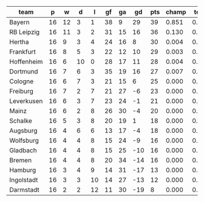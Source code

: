 |    team    | p  | w  | d  | l  | gf | ga | gd  | pts | champ | top2  | top3  | top4  |  5-7  | bot4  | bot3  | bot2  |
|------------|----|----|----|----|----|----|-----|-----|-------|-------|-------|-------|-------|-------|-------|-------|
| Bayern     | 16 | 12 |  3 |  1 | 38 |  9 |  29 |  39 | 0.851 | 0.979 | 0.996 | 0.999 | 0.001 | 0.000 | 0.000 | 0.000|
| RB Leipzig | 16 | 11 |  3 |  2 | 31 | 15 |  16 |  36 | 0.130 | 0.718 | 0.879 | 0.951 | 0.047 | 0.000 | 0.000 | 0.000|
| Hertha     | 16 |  9 |  3 |  4 | 24 | 16 |   8 |  30 | 0.004 | 0.066 | 0.231 | 0.420 | 0.445 | 0.000 | 0.000 | 0.000|
| Frankfurt  | 16 |  8 |  5 |  3 | 22 | 12 |  10 |  29 | 0.003 | 0.060 | 0.215 | 0.410 | 0.468 | 0.000 | 0.000 | 0.000|
| Hoffenheim | 16 |  6 | 10 |  0 | 28 | 17 |  11 |  28 | 0.004 | 0.054 | 0.208 | 0.389 | 0.458 | 0.000 | 0.000 | 0.000|
| Dortmund   | 16 |  7 |  6 |  3 | 35 | 19 |  16 |  27 | 0.007 | 0.108 | 0.368 | 0.566 | 0.351 | 0.000 | 0.000 | 0.000|
| Cologne    | 16 |  6 |  7 |  3 | 21 | 15 |   6 |  25 | 0.000 | 0.012 | 0.071 | 0.168 | 0.459 | 0.002 | 0.000 | 0.000|
| Freiburg   | 16 |  7 |  2 |  7 | 21 | 27 |  -6 |  23 | 0.000 | 0.001 | 0.006 | 0.016 | 0.134 | 0.046 | 0.018 | 0.005|
| Leverkusen | 16 |  6 |  3 |  7 | 23 | 24 |  -1 |  21 | 0.000 | 0.002 | 0.014 | 0.042 | 0.261 | 0.016 | 0.007 | 0.002|
| Mainz      | 16 |  6 |  2 |  8 | 26 | 30 |  -4 |  20 | 0.000 | 0.000 | 0.003 | 0.007 | 0.088 | 0.090 | 0.041 | 0.012|
| Schalke    | 16 |  5 |  3 |  8 | 20 | 19 |   1 |  18 | 0.000 | 0.001 | 0.010 | 0.031 | 0.210 | 0.028 | 0.012 | 0.004|
| Augsburg   | 16 |  4 |  6 |  6 | 13 | 17 |  -4 |  18 | 0.000 | 0.000 | 0.000 | 0.002 | 0.041 | 0.162 | 0.082 | 0.029|
| Wolfsburg  | 16 |  4 |  4 |  8 | 15 | 24 |  -9 |  16 | 0.000 | 0.000 | 0.000 | 0.000 | 0.013 | 0.329 | 0.185 | 0.082|
| Gladbach   | 16 |  4 |  4 |  8 | 15 | 25 | -10 |  16 | 0.000 | 0.000 | 0.000 | 0.001 | 0.016 | 0.320 | 0.184 | 0.086|
| Bremen     | 16 |  4 |  4 |  8 | 20 | 34 | -14 |  16 | 0.000 | 0.000 | 0.000 | 0.000 | 0.005 | 0.555 | 0.383 | 0.205|
| Hamburg    | 16 |  3 |  4 |  9 | 14 | 31 | -17 |  13 | 0.000 | 0.000 | 0.000 | 0.000 | 0.001 | 0.749 | 0.594 | 0.392|
| Ingolstadt | 16 |  3 |  3 | 10 | 14 | 27 | -13 |  12 | 0.000 | 0.000 | 0.000 | 0.000 | 0.001 | 0.753 | 0.597 | 0.388|
| Darmstadt  | 16 |  2 |  2 | 12 | 11 | 30 | -19 |   8 | 0.000 | 0.000 | 0.000 | 0.000 | 0.000 | 0.951 | 0.899 | 0.795|
